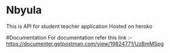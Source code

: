 # Nbyula
This is API for student teacher application
Hosted on heroko

#Documentation
For documentation refer this link :- https://documenter.getpostman.com/view/19824771/UzBmMSpg
